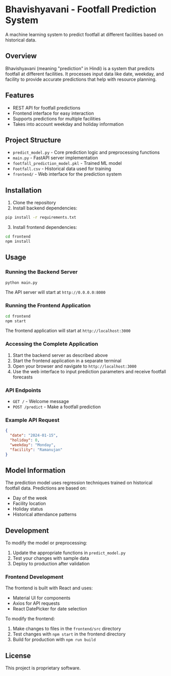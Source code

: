 # Bhavishyavani - Footfall Prediction System

A machine learning system to predict footfall at different facilities based on historical data.

## Overview

Bhavishyavani (meaning "prediction" in Hindi) is a system that predicts footfall at different facilities. It processes input data like date, weekday, and facility to provide accurate predictions that help with resource planning.

## Features

- REST API for footfall predictions
- Frontend interface for easy interaction
- Supports predictions for multiple facilities
- Takes into account weekday and holiday information

## Project Structure

- `predict_model.py` - Core prediction logic and preprocessing functions
- `main.py` - FastAPI server implementation
- `footfall_prediction_model.pkl` - Trained ML model
- `Footfall.csv` - Historical data used for training
- `frontend/` - Web interface for the prediction system

## Installation

1. Clone the repository
2. Install backend dependencies:

```bash
pip install -r requirements.txt
```

3. Install frontend dependencies:

```bash
cd frontend
npm install
```

## Usage

### Running the Backend Server

```bash
python main.py
```

The API server will start at `http://0.0.0.0:8000`

### Running the Frontend Application

```bash
cd frontend
npm start
```

The frontend application will start at `http://localhost:3000`

### Accessing the Complete Application

1. Start the backend server as described above
2. Start the frontend application in a separate terminal
3. Open your browser and navigate to `http://localhost:3000`
4. Use the web interface to input prediction parameters and receive footfall forecasts

### API Endpoints

- `GET /` - Welcome message
- `POST /predict` - Make a footfall prediction

### Example API Request

```json
{
  "date": "2024-01-15",
  "holiday": 0,
  "weekday": "Monday",
  "facility": "Ramanujan"
}
```

## Model Information

The prediction model uses regression techniques trained on historical footfall data. Predictions are based on:
- Day of the week
- Facility location
- Holiday status
- Historical attendance patterns

## Development

To modify the model or preprocessing:
1. Update the appropriate functions in `predict_model.py`
2. Test your changes with sample data
3. Deploy to production after validation

### Frontend Development

The frontend is built with React and uses:
- Material UI for components
- Axios for API requests
- React DatePicker for date selection

To modify the frontend:
1. Make changes to files in the `frontend/src` directory
2. Test changes with `npm start` in the frontend directory
3. Build for production with `npm run build`

## License

This project is proprietary software.
